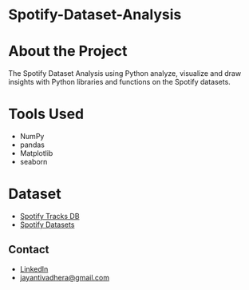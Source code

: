 # Spotify-Dataset-Analysis

# About the Project
The Spotify Dataset Analysis using Python analyze, visualize and draw insights with Python libraries and functions on the Spotify datasets.

# Tools Used
- NumPy
- pandas
- Matplotlib
- seaborn
# Dataset

 - [Spotify Tracks DB](https://www.kaggle.com/datasets/zaheenhamidani/ultimate-spotify-tracks-db)
 - [Spotify Datasets](https://www.kaggle.com/datasets/lehaknarnauli/spotify-datasets?select=artists.csv)
 


## Contact

- [LinkedIn](https://www.linkedin.com/in/jayanti-vadhera-24a972208/)
- jayantivadhera@gmail.com